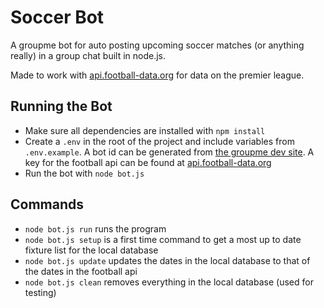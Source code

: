 # Soccer Bot

A groupme bot for auto posting upcoming soccer matches (or anything really) in a group chat built in node.js.

Made to work with [api.football-data.org](http://api.football-data.org/) for data on the premier league.

## Running the Bot

- Make sure all dependencies are installed with `npm install`
- Create a `.env` in the root of the project and include variables from `.env.example`. A bot id can be generated from [the groupme dev site](https://dev.groupme.com/bots). A key for the football api can be found at [api.football-data.org](http://api.football-data.org/)
- Run the bot with `node bot.js`

## Commands

- `node bot.js run` runs the program
- `node bot.js setup` is a first time command to get a most up to date fixture list for the local database
- `node bot.js update` updates the dates in the local database to that of the dates in the football api
- `node bot.js clean` removes everything in the local database (used for testing)
